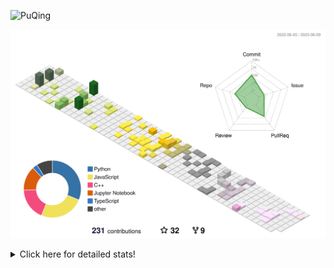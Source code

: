 ![PuQing](https://user-images.githubusercontent.com/27223114/171565019-9a56fae6-b08b-421f-99db-7e830da42371.png)

![](./profile-3d-contrib/profile-season-animate.svg)

<details>
<summary>Click here for detailed stats!</summary>

<!--START_SECTION:waka-->
![Lines of code](https://img.shields.io/badge/From%20Hello%20World%20I%27ve%20Written-707.0%20thousand%20lines%20of%20code-blue)

**🐱 My GitHub Data** 

> 📦 247.3 kB Used in GitHub's Storage 
 > 
> 🏆 78 Contributions in the Year 2023
 > 
> 🚫 Not Opted to Hire
 > 
> 📜 26 Public Repositories 
 > 
> 🔑 28 Private Repositories 
 > 
**I'm an Early 🐤** 

```text
🌞 Morning                258 commits         █████░░░░░░░░░░░░░░░░░░░░   18.14 % 
🌆 Daytime                710 commits         ████████████░░░░░░░░░░░░░   49.93 % 
🌃 Evening                203 commits         ████░░░░░░░░░░░░░░░░░░░░░   14.28 % 
🌙 Night                  251 commits         ████░░░░░░░░░░░░░░░░░░░░░   17.65 % 
```


📊 **This Week I Spent My Time On** 

```text
💬 Programming Languages: 
C++                      38 hrs 40 mins      ██████████████████████░░░   86.86 % 
TeX                      2 hrs 5 mins        █░░░░░░░░░░░░░░░░░░░░░░░░   04.71 % 
Other                    1 hr 37 mins        █░░░░░░░░░░░░░░░░░░░░░░░░   03.64 % 
Python                   55 mins             █░░░░░░░░░░░░░░░░░░░░░░░░   02.09 % 
C                        16 mins             ░░░░░░░░░░░░░░░░░░░░░░░░░   00.62 % 

🔥 Editors: 
VS Code                  44 hrs 30 mins      █████████████████████████   100.00 % 

💻 Operating System: 
WSL                      44 hrs 30 mins      █████████████████████████   100.00 % 
```


<!--END_SECTION:waka-->
</details>
